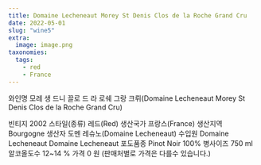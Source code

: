 ```yaml
---
title: Domaine Lecheneaut Morey St Denis Clos de la Roche Grand Cru
date: 2022-05-01
slug: "wine5"
extra:
  image: image.png
taxonomies:
  tags:
    - red
    - France
---
```


와인명     모레 생 드니 끌로 드 라 로쉐 그랑 크뤼(Domaine Lecheneaut Morey St 
Denis Clos de la Roche Grand Cru)

<!-- more -->

빈티지     2002
스타일(종류)     레드(Red)
생산국가    프랑스(France)
생산지역    Bourgogne
생산자     도멘 레슈노(Domaine Lecheneaut)
수입원     Domaine Lecheneaut Domaine Lecheneaut
포도품종    Pinot Noir 100%
병사이즈    750 ml
알코올도수   12~14 %
가격  0 원 (판매처별로 가격은 다를수 있습니다.)

